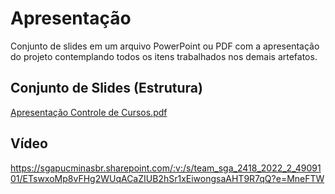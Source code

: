# Apresentação

Conjunto de slides em um arquivo PowerPoint ou PDF com a apresentação do projeto contemplando todos os itens trabalhados nos demais artefatos.

## Conjunto de Slides (Estrutura)

[Apresentação Controle de Cursos.pdf](https://github.com/ICEI-PUC-Minas-PMV-ADS/pmv-ads-2022-2-e2-proj-int-t1-controle_de_cursos/blob/main/docs/Apresentação-Controle-de-Cursos.pdf)

## Vídeo

https://sgapucminasbr.sharepoint.com/:v:/s/team_sga_2418_2022_2_4909101/ETswxoMp8vFHg2WUqACaZIUB2hSr1xEiwongsaAHT9R7qQ?e=MneFTW

